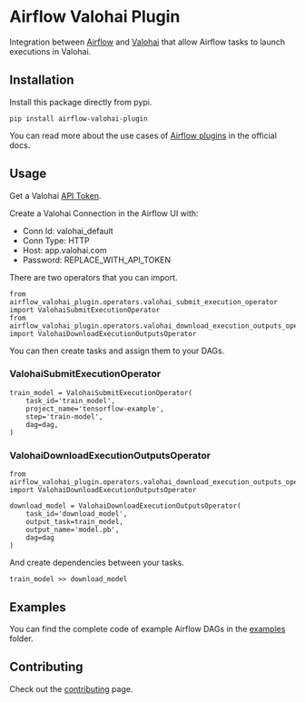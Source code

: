 # Airflow Valohai Plugin

Integration between [Airflow](https://airflow.apache.org/) and [Valohai](https://valohai.com/) that allow Airflow tasks to launch executions in Valohai.

## Installation

Install this package directly from pypi.

```
pip install airflow-valohai-plugin
```

You can read more about the use cases of [Airflow plugins](https://airflow.apache.org/plugins.html) in the official docs.

## Usage

Get a Valohai [API Token](https://app.valohai.com/auth/tokens/).

Create a Valohai Connection in the Airflow UI with:
- Conn Id: valohai_default
- Conn Type: HTTP
- Host: app.valohai.com
- Password: REPLACE_WITH_API_TOKEN

There are two operators that you can import.

```
from airflow_valohai_plugin.operators.valohai_submit_execution_operator import ValohaiSubmitExecutionOperator
from airflow_valohai_plugin.operators.valohai_download_execution_outputs_operator import ValohaiDownloadExecutionOutputsOperator
```

You can then create tasks and assign them to your DAGs.

### ValohaiSubmitExecutionOperator

```
train_model = ValohaiSubmitExecutionOperator(
    task_id='train_model',
    project_name='tensorflow-example',
    step='train-model',
    dag=dag,
)
```

### ValohaiDownloadExecutionOutputsOperator

```
from airflow_valohai_plugin.operators.valohai_download_execution_outputs_operator import ValohaiDownloadExecutionOutputsOperator

download_model = ValohaiDownloadExecutionOutputsOperator(
    task_id='download_model',
    output_task=train_model,
    output_name='model.pb',
    dag=dag
)
```

And create dependencies between your tasks.

```
train_model >> download_model
```

## Examples

You can find the complete code of example Airflow DAGs in the [examples](https://github.com/Skillupco/airflow-valohai-plugin/blob/master/examples/dags) folder.

## Contributing

Check out the [contributing](https://github.com/Skillupco/airflow-valohai-plugin/blob/master/CONTRIBUTING.md) page.
